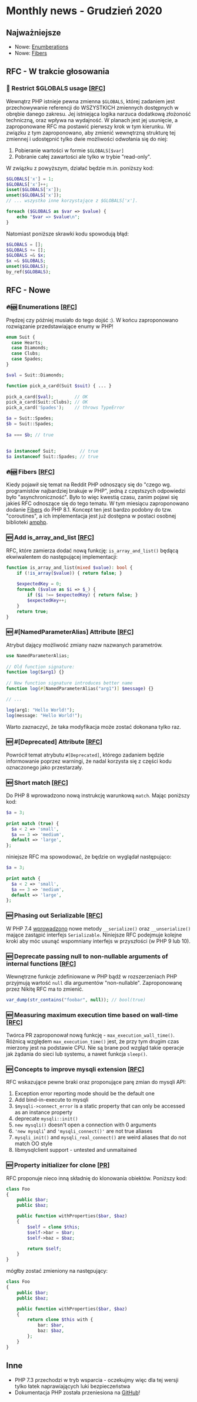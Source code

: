 
# Monthly news - Grudzień 2020

## Najważniejsze
- Nowe: [Enumberations](#-enumerations-rfc)
- Nowe: [Fibers](#-fibers-rfc)

## RFC - W trakcie głosowania
### 🚧 Restrict $GLOBALS usage [[RFC](https://wiki.php.net/rfc/restrict_globals_usage)]
Wewnątrz PHP istnieje pewna zmienna `$GLOBALS`, której zadaniem jest przechowywanie referencji do WSZYSTKICH zmiennych dostępnych w obrębie danego zakresu. Jej istniejąca logika narzuca dodatkową złożoność techniczną, oraz wpływa na wydajność. W planach jest jej usunięcie, a zaproponowane RFC ma postawić pierwszy krok w tym kierunku. W związku z tym zaproponowano, aby zmienić wewnętrzną strukturę tej zmiennej i udostępnić tylko dwie możliwości odwołania się do niej:
1. Pobieranie wartości w formie `$GLOBALS[$var]`
2. Pobranie całej zawartości ale tylko w trybie "read-only".

W związku z powyższym, działać będzie m.in. poniższy kod:

```php
$GLOBALS['x'] = 1;
$GLOBALS['x']++;
isset($GLOBALS['x']);
unset($GLOBALS['x']);
// ... wszystko inne korzystające z $GLOBALS['x'].

foreach ($GLOBALS as $var => $value) {
    echo "$var => $value\n";
}
```

Natomiast poniższe skrawki kodu spowodują błąd:

```php
$GLOBALS = [];
$GLOBALS += [];
$GLOBALS =& $x;
$x =& $GLOBALS;
unset($GLOBALS);
by_ref($GLOBALS);
```

## RFC - Nowe

### 🔥🆕 Enumerations [[RFC](https://wiki.php.net/rfc/enumerations)]
Prędzej czy później musiało do tego dojść :). W końcu zaproponowano rozwiązanie przedstawiające enumy w PHP!

```php
enum Suit {
  case Hearts;
  case Diamonds;
  case Clubs;
  case Spades;
}

$val = Suit::Diamonds;

function pick_a_card(Suit $suit) { ... }
 
pick_a_card($val);        // OK
pick_a_card(Suit::Clubs); // OK
pick_a_card('Spades');    // throws TypeError

$a = Suit::Spades;
$b = Suit::Spades;
 
$a === $b; // true
 
 
$a instanceof Suit;         // true
$a instanceof Suit::Spades; // true
```

### 🔥🆕 Fibers [[RFC](https://wiki.php.net/rfc/fibers)]
Kiedy pojawił się temat na Reddit PHP odnoszący się do "czego wg. programistów najbardziej brakuje w PHP", jedną z częstszych odpowiedzi było "asynchroniczność". Było to więc kwestią czasu, zanim pojawi się jakieś RFC odnoszące się do tego tematu. W tym miesiącu zaproponowano dodanie [Fibers](https://en.wikipedia.org/wiki/Fiber_(computer_science)) do PHP 8.1. Koncept ten jest bardzo podobny do tzw. "coroutines", a ich implementacja jest już dostępna w postaci osobnej biblioteki [amphp](https://amphp.org).

### 🆕 Add is_array_and_list [[RFC](https://wiki.php.net/rfc/is_list)]
RFC, które zamierza dodać nową funkcję: `is_array_and_list()` będącą ekwiwalentem do następującej implementacji:
```php
function is_array_and_list(mixed $value): bool {
    if (!is_array($value)) { return false; }
 
    $expectedKey = 0;
    foreach ($value as $i => $_) {
        if ($i !== $expectedKey) { return false; }
        $expectedKey++;
    }
    return true;
}
```

### 🆕 #\[NamedParameterAlias\] Attribute [[RFC](https://wiki.php.net/rfc/named_parameter_alias_attribute)]
Atrybut dający możliwość zmiany nazw nazwanych parametrów.

```php
use NamedParameterAlias;
 
// Old function signature:
function log($arg1) {}
 
// New function signature introduces better name
function log(#[NamedParameterAlias("arg1")] $message) {}

// ...

log(arg1: "Hello World!");
log(message: "Hello World!");
```
Warto zaznaczyć, że taka modyfikacja może zostać dokonana tylko raz.


### 🆕 #\[Deprecated\] Attribute [[RFC](https://wiki.php.net/rfc/deprecated_attribute)]
Powrócił temat atrybutu `#[Deprecated]`, którego zadaniem będzie informowanie poprzez warningi, że nadal korzysta się z części kodu oznaczonego jako przestarzały.

### 🆕 Short match [[RFC](https://wiki.php.net/rfc/short-match)]
Do PHP 8 wprowadzono nową instrukcję warunkową `match`. Mając poniższy kod:

```php
$a = 3;
 
print match (true) {
  $a < 2 => 'small',
  $a == 3 => 'medium',
  default => 'large',
};
```
niniejsze RFC ma spowodować, że będzie on wyglądał następująco:
```php
$a = 3;
 
print match {
  $a < 2 => 'small',
  $a == 3 => 'medium',
  default => 'large',
};
```


### 🆕 Phasing out Serializable [[RFC](https://wiki.php.net/rfc/phase_out_serializable)]
W PHP 7.4 [wprowadzono](https://wiki.php.net/rfc/custom_object_serialization) nowe metody `__serialize()` oraz  `__unserialize()` mające zastąpić interfejs `Serializable`. Niniejsze RFC podejmuje kolejne kroki aby móc usunąć wspomniany interfejs w przyszłości (w PHP 9 lub 10).

### 🆕 Deprecate passing null to non-nullable arguments of internal functions [[RFC](https://wiki.php.net/rfc/deprecate_null_to_scalar_internal_arg)]
Wewnętrzne funkcje zdefiniowane w PHP bądź w rozszerzeniach PHP przyjmują wartość `null` dla argumentów "non-nullable". Zaproponowanę przez Nikitę RFC ma to zmienić.
```php
var_dump(str_contains("foobar", null)); // bool(true)
```

### 🆕 Measuring maximum execution time based on wall-time [[RFC](https://wiki.php.net/rfc/max_execution_wall_time)]
Twórca PR zaproponował nową funkcję - `max_execution_wall_time()`. Różnicą względem `max_execution_time()` jest, że przy tym drugim czas mierzony jest na podstawie CPU. Nie są brane pod wzgląd takie operacje jak żądania do sieci lub systemu, a nawet funkcja `sleep()`.

### 🆕 Concepts to improve mysqli extension [[RFC](https://wiki.php.net/rfc/improve_mysqli)]
RFC wskazujące pewne braki oraz proponujące parę zmian do mysqli API:
1. Exception error reporting mode should be the default one
2. Add bind-in-execute to mysqli
3. `$mysqli->connect_error` is a static property that can only be accessed as an instance property
4. deprecate `mysqli::init()`
5. `new mysqli()` doesn't open a connection with 0 arguments
6. `'new mysqli`' and `'mysqli_connect()'` are not true aliases
7. `mysqli_init()` and `mysqli_real_connect()` are weird aliases that do not match OO style
8. libmysqlclient support - untested and unmaitained

### 🆕 Property initializer for clone [[PR](https://github.com/php/php-src/pull/6538)]
RFC proponuje nieco inną składnię do klonowania obiektów. Poniższy kod:

```php
class Foo
{
	public $bar;
	public $baz;

	public function withProperties($bar, $baz)
	{
	    $self = clone $this;
	    $self->bar = $bar;
	    $self->baz = $baz;

	    return $self;
	}
}
```
mógłby zostać zmieniony na następujący:
```php
class Foo
{
	public $bar;
	public $baz;

	public function withProperties($bar, $baz)
	{
	    return clone $this with {
	        bar: $bar,
	        baz: $baz,
	    };
	}
}
```

## Inne
- PHP 7.3 przechodzi w tryb wsparcia - oczekujmy więc dla tej wersji tylko łatek naprawiających luki bezpieczeństwa
- Dokumentacja PHP została przeniesiona na [GitHub](https://github.com/php/doc-base)!

